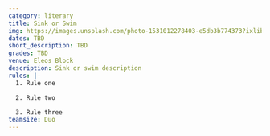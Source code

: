 ```yaml
---
category: literary
title: Sink or Swim
img: https://images.unsplash.com/photo-1531012278403-e5db3b774373?ixlib=rb-4.0.3&ixid=M3wxMjA3fDB8MHxzZWFyY2h8Mnx8Ym9hdHxlbnwwfHwwfHx8MA%3D%3D&auto=format&fit=crop&w=900&q=60
dates: TBD
short_description: TBD
grades: TBD
venue: Eleos Block
description: Sink or swim description
rules: |-
  1. Rule one

  2. Rule two

  3. Rule three
teamsize: Duo
---
```

